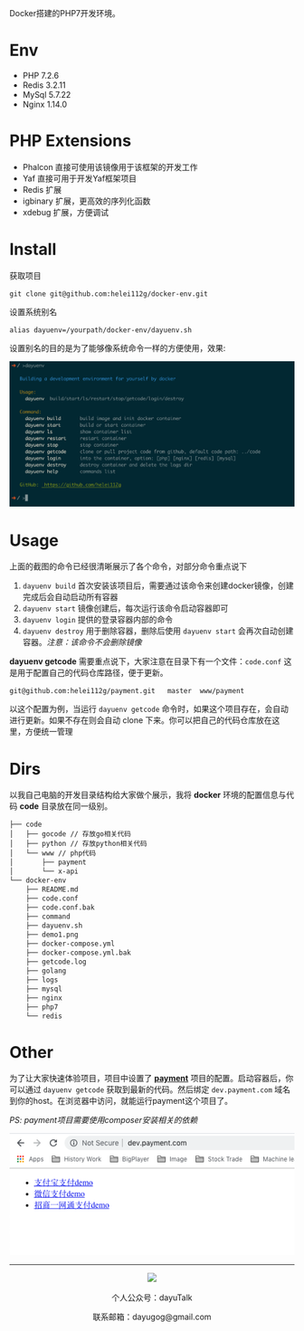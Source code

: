 Docker搭建的PHP7开发环境。

# Env
  - PHP 7.2.6
  - Redis 3.2.11
  - MySql 5.7.22
  - Nginx 1.14.0

# PHP Extensions
  - Phalcon 直接可使用该镜像用于该框架的开发工作
  - Yaf 直接可用于开发Yaf框架项目
  - Redis 扩展
  - igbinary 扩展，更高效的序列化函数
  - xdebug 扩展，方便调试

# Install

获取项目
```
git clone git@github.com:helei112g/docker-env.git
```

设置系统别名
```
alias dayuenv=/yourpath/docker-env/dayuenv.sh
```
设置别名的目的是为了能够像系统命令一样的方便使用，效果:
<p align="center">
  <img src="./demo1.png">
</p>

# Usage

上面的截图的命令已经很清晰展示了各个命令，对部分命令重点说下

1. `dayuenv build` 首次安装该项目后，需要通过该命令来创建docker镜像，创建完成后会自动启动所有容器
2. `dayuenv start` 镜像创建后，每次运行该命令启动容器即可
3. `dayuenv login` 提供的登录容器内部的命令
4. `dayuenv destroy` 用于删除容器，删除后使用 `dayuenv start` 会再次自动创建容器。*注意：该命令不会删除镜像*

**dayuenv getcode** 需要重点说下，大家注意在目录下有一个文件：`code.conf` 这是用于配置自己的代码仓库路径，便于更新。
```
git@github.com:helei112g/payment.git   master  www/payment

```
以这个配置为例，当运行 `dayuenv getcode` 命令时，如果这个项目存在，会自动进行更新。如果不存在则会自动 clone 下来。你可以把自己的代码仓库放在这里，方便统一管理

# Dirs
以我自己电脑的开发目录结构给大家做个展示，我将 **docker** 环境的配置信息与代码 **code** 目录放在同一级别。

```
├── code
│   ├── gocode // 存放go相关代码
│   ├── python // 存放python相关代码
│   └── www // php代码
│       ├── payment
│       └── x-api
└── docker-env
    ├── README.md
    ├── code.conf
    ├── code.conf.bak
    ├── command
    ├── dayuenv.sh
    ├── demo1.png
    ├── docker-compose.yml
    ├── docker-compose.yml.bak
    ├── getcode.log
    ├── golang
    ├── logs
    ├── mysql
    ├── nginx
    ├── php7
    └── redis
```

# Other
为了让大家快速体验项目，项目中设置了 **[payment](https://github.com/helei112g/payment)** 项目的配置。启动容器后，你可以通过 `dayuenv getcode` 获取到最新的代码。然后绑定 `dev.payment.com` 域名到你的host。在浏览器中访问，就能运行payment这个项目了。

*PS: payment项目需要使用composer安装相关的依赖*

<p align="center">
  <img src="./demo2.png">
</p>

----

<p align="center">
  <img src="https://dayutalk.cn/img/mp-qrcode.jpg">
  <p align="center">个人公众号：dayuTalk</p>
  <p align="center">联系邮箱：dayugog@gmail.com</p>
</p>